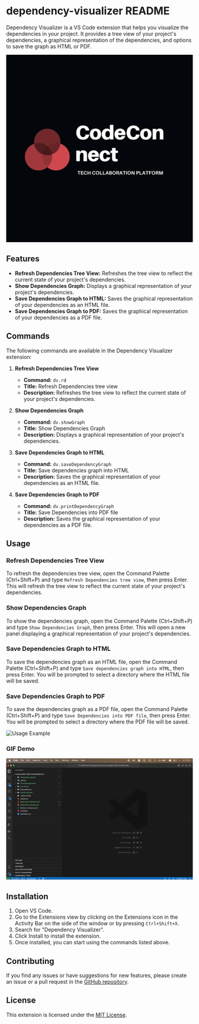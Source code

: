 # dependency-visualizer README 

Dependency Visualizer is a VS Code extension that helps you visualize the dependencies in your project. It provides a tree view of your project's dependencies, a graphical representation of the dependencies, and options to save the graph as HTML or PDF.

![Dependency Visualizer Logo](src/images/logo.png)

## Features

- **Refresh Dependencies Tree View:** Refreshes the tree view to reflect the current state of your project's dependencies.
- **Show Dependencies Graph:** Displays a graphical representation of your project's dependencies.
- **Save Dependencies Graph to HTML:** Saves the graphical representation of your dependencies as an HTML file.
- **Save Dependencies Graph to PDF:** Saves the graphical representation of your dependencies as a PDF file.

## Commands

The following commands are available in the Dependency Visualizer extension:

1. **Refresh Dependencies Tree View**
   - **Command:** `dv.rd`
   - **Title:** Refresh Dependencies tree view
   - **Description:** Refreshes the tree view to reflect the current state of your project's dependencies.

2. **Show Dependencies Graph**
   - **Command:** `dv.showGraph`
   - **Title:** Show Dependencies Graph
   - **Description:** Displays a graphical representation of your project's dependencies.

3. **Save Dependencies Graph to HTML**
   - **Command:** `dv.saveDependencyGraph`
   - **Title:** Save dependencies graph into HTML
   - **Description:** Saves the graphical representation of your dependencies as an HTML file.

4. **Save Dependencies Graph to PDF**
   - **Command:** `dv.printDependencyGraph`
   - **Title:** Save Dependencies into PDF file
   - **Description:** Saves the graphical representation of your dependencies as a PDF file.

## Usage

### Refresh Dependencies Tree View

To refresh the dependencies tree view, open the Command Palette (Ctrl+Shift+P) and type `Refresh Dependencies tree view`, then press Enter. This will refresh the tree view to reflect the current state of your project's dependencies.

### Show Dependencies Graph

To show the dependencies graph, open the Command Palette (Ctrl+Shift+P) and type `Show Dependencies Graph`, then press Enter. This will open a new panel displaying a graphical representation of your project's dependencies.

### Save Dependencies Graph to HTML

To save the dependencies graph as an HTML file, open the Command Palette (Ctrl+Shift+P) and type `Save dependencies graph into HTML`, then press Enter. You will be prompted to select a directory where the HTML file will be saved.

### Save Dependencies Graph to PDF

To save the dependencies graph as a PDF file, open the Command Palette (Ctrl+Shift+P) and type `Save Dependencies into PDF file`, then press Enter. You will be prompted to select a directory where the PDF file will be saved.

![Usage Example](images/usage-example.png)

### GIF Demo

![Dependency Visualizer Demo](src/images/demo.gif)

## Installation

1. Open VS Code.
2. Go to the Extensions view by clicking on the Extensions icon in the Activity Bar on the side of the window or by pressing `Ctrl+Shift+X`.
3. Search for "Dependency Visualizer".
4. Click Install to install the extension.
5. Once installed, you can start using the commands listed above.

## Contributing

If you find any issues or have suggestions for new features, please create an issue or a pull request in the [GitHub repository](https://github.com/ALWANM/dependency-visualizer.git).

## License

This extension is licensed under the [MIT License](LICENSE).
